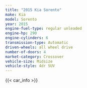 ```yaml
---
title: "2015 Kia Sorento"
make: Kia
model: Sorento
year: 2015
engine-fuel-type: regular unleaded
engine-hp: 290
engine-cylinders: 6
transmission-type: Automatic
driven-wheels: all wheel drive
number-of-doors: 4
market-category: Crossover
vehicle-size: Midsize
vehicle-style: 4dr SUV
---
```


{{< car_info >}}
